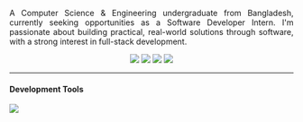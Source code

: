 
<div align="center">
  <p align="justify">A Computer Science & Engineering undergraduate from Bangladesh, currently seeking opportunities as a Software Developer Intern. I'm passionate about building practical, real-world solutions through software, with a strong interest in full-stack development.</p>
</div>

<div align="center">
<a href="https://drive.google.com/file/d/1XuPw0mz_IlVQLcXsanrZUjjnwdKbLUlL/view?usp=drive_link"><img src="https://img.shields.io/badge/TahsinHasibCV-255E63?style=for-the-badge&logo=CV&logoColor=white"></a>
<a href="https://stackoverflow.com/users/21026575/tahsin-hasib"><img src="https://img.shields.io/badge/Stack_Overflow-FE7A16?style=for-the-badge&logo=stack-overflow&logoColor=white"></a>
  <a href="https://codeforces.com/profile/tahsinhasib"><img src = "https://img.shields.io/badge/Codeforces-445f9d?style=for-the-badge&logo=Codeforces&logoColor=white"></a>
  <a href="https://leetcode.com/tahsinhasib/"><img src = "https://img.shields.io/badge/-LeetCode-FFA116?style=for-the-badge&logo=LeetCode&logoColor=black"></a>
</div>

---


<div align="left">
  <h4>Development Tools</h4>
  <img src="https://skillicons.dev/icons?i=html,css,js,typescript,bootstrap,tailwindcss,nextjs,nestjs,nodejs,dotnet,cs,mysql,postgres,vscode,visualstudio,sublime,pycharm,figma,autocad,ps,r,python,tensorflow,windows,ubuntu"/>
</div>





